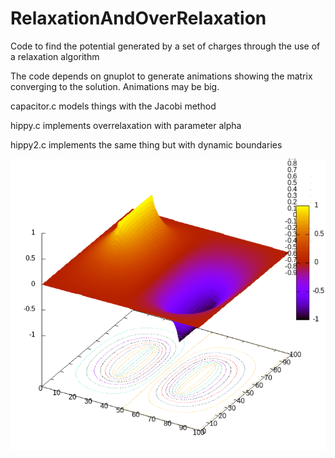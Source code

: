 # RelaxationAndOverRelaxation
Code to find the potential generated by a set of charges through the use of a relaxation algorithm

The code depends on gnuplot to generate animations showing the matrix converging to the solution. Animations may be big.

capacitor.c models things with the Jacobi method

hippy.c implements overrelaxation with parameter alpha

hippy2.c implements the same thing but with dynamic boundaries

![relaxation](https://github.com/o-b-o/RelaxationAndOverRelaxation/blob/main/capa.png)

